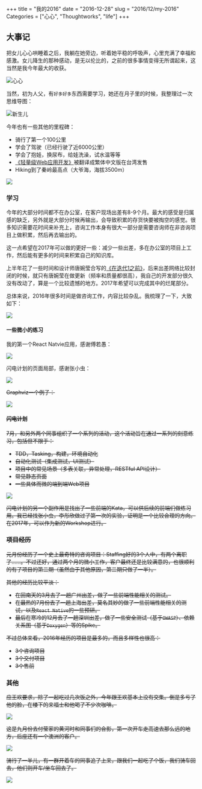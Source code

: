 +++
title = "我的2016"
date = "2016-12-28"
slug = "2016/12/my-2016"
Categories = ["心心", "Thoughtworks", "life"]
+++

## 大事记

把女儿心心哄睡着之后，我躺在她旁边，听着她平稳的呼吸声，心里充满了幸福和感激。女儿降生的那种感动，是无以伦比的，之前的很多事情变得无所谓起来，这当然是我今年最大的收获。

![心心](/images/2016/12/xx-2-resized.png)

当然，初为人父，有`好多好多`东西需要学习，她还在月子里的时候，我整理过一次思维导图：

![新生儿](/images/2016/12/new-born-resized.png)

今年也有一些其他的里程碑：

- 骑行了第一个100公里
- 学会了驾驶（已经行驶了近6000公里）
- 学会了抱娃，换尿布，给娃洗澡，试水温等等
- [《轻量级Web应用开发》](https://book.douban.com/subject/26585461/)被翻译成繁体中文版在台湾发售
- Hiking到了秦岭最高点（大爷海，海拔3500m）

![](/images/2016/12/mybook-resized.png)

### 学习

今年的大部分时间都不在办公室，在客户现场出差有8-9个月。最大的感受是归属感的缺乏，另外就是大部分时候再输出，会导致积累的存货快要被掏空的感觉。很多知识需要花时间来补充上，咨询工作本身有很大一部分是需要咨询师在非咨询项目上做积累，然后再去输出的。

这一点希望在2017年可以做的更好一些：减少一些出差，多在办公室的项目上工作，然后能有更多的时间来积累自己的知识库。

上半年花了一些时间和设计师唐婉莹合写的[《在迭代1之前》](https://www.gitbook.com/book/juntao/pre-iteration-zero/details)，后来出差网络比较封闭的时候，就只有唐婉莹在做更新（频率和质量都很高），我自己的开发部分很久没有改动了，算是一个比较遗憾的地方。2017年希望可以完成其中的烂尾部分。

总体来说，2016年很多时间是做咨询工作，内容比较杂乱。我梳理了一下，大致如下：

![](/images/2016/12/learning-resized.png)

#### 一些微小的练习

我的第一个React Natvie应用，感谢傅若愚：

![](/images/2016/12/react-native-resized.png)

闪电计划的页面局部，感谢张小虫：

![](/images/2016/12/bookish-detail-resized.png)

<del>
Graphviz一个例子：

![](/images/2016/12/graphgiz-demo-resized.png)
</del>

#### 闪电计划

7月，和另外两个同事组织了一个系列的活动，这个活动旨在通过一系列的刻意练习，包括但不限于：

- TDD，Tasking，构建，环境自动化
- 自动化测试（集成测试，UI测试）
- 项目中的常见场景（多表关联，异常处理，RESTful API设计）
- 常见静态页面
- 一些具体而微的端到端Web项目

![](/images/2016/12/lighting-resized.png)

闪电计划的另一个副作用是找出了一些前端的Kata，可以供后续的前端们做练习用。我已经找张小虫，李彤欣做过了第一次的实验，证明是一个比较合理的方向。在2017年，可以作为新的Workshop进行。

### 项目经历

元月份经历了一个史上最奇特的咨询项目：Staffing好的3个人中，有两个离职了……。不过还好，通过两个月的微小工作，客户最终还是比较满意的，也很顺利的有了项目的第二期（虽然由于其他原因，第二期只做了一半）。

其他的经历比较平淡：

- 在回南天的3月去了一趟广州出差，做了一些前端性能相关的测试。
- 在最热的7月份去了一趟上海出差，莫名其妙的做了一些前端性能相关的测试，以及`React Native`的一些预研。
- 最后在寒冷的12月去了一趟深圳出差，做了一些安全测试（基于`OWASP`）、依赖关系图（基于`Doxygen`）等的Spike。

不过总体来看，2016年经历的项目是最多的，而且多样性也很高：

- 3个咨询项目
- 3个交付项目
- 3个售前

### 其他

应王欢要求，除了一起吃过几次饭之外，今年跟王欢基本上没有交集。倒是多亏了他的脸，在楼下的来福士和他喝了不少次咖啡。

![](/images/2016/12/huanghe-resized.png)

这是九月份去付莹家的黄河时和同事们的合影，第一次开车走高速去那么远的地方，后座还有一个澳洲的客户。

![](/images/2016/12/cycling-resized.png)

骑行了一半儿，有一群开着车的同事追了上来，跟我们一起吃了个饭，我们骑车回去，他们则开车/坐车回去了。

![](/images/2016/12/reunion-resized.png)
